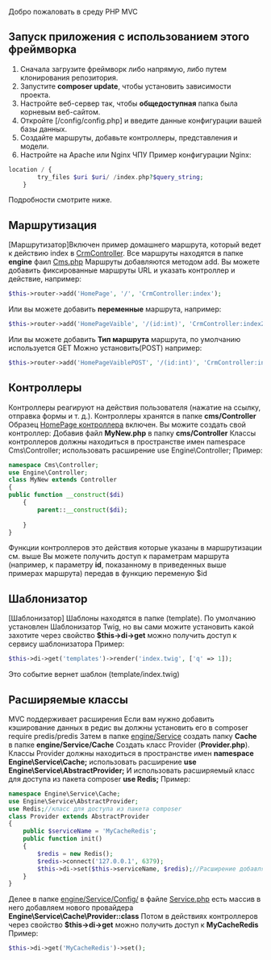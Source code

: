 Добро пожаловать в среду PHP MVC


## Запуск приложения с использованием этого фреймворка

1. Сначала загрузите фреймворк либо напрямую, либо путем клонирования репозитория.
2. Запустите **composer update**, чтобы установить зависимости проекта.
3. Настройте веб-сервер так, чтобы **общедоступная** папка была корневым веб-сайтом.
4. Откройте [/config/config.php] и введите данные конфигурации вашей базы данных.
5. Создайте маршруты, добавьте контроллеры, представления и модели.
6. Настройте на Apache или Nginx ЧПУ 
Пример конфигурации Nginx:
```php
location / {
        try_files $uri $uri/ /index.php?$query_string;
    }
```
Подробности смотрите ниже.

## Маршрутизация

[Маршрутизатор]Включен пример домашнего маршрута, который ведет к действию index в [CrmController](cms\Controller\CrmController.php).
Все маршруты находятся в папке **engine** фаил [Cms.php](\engine\Cms.php)
Маршруты добавляются методом add. Вы можете добавить фиксированные маршруты URL и указать контроллер и действие, например:
```php
$this->router->add('HomePage', '/', 'CrmController:index');
```
Или вы можете добавить **переменные** маршрута, например:
```php
$this->router->add('HomePageVaible', '/(id:int)', 'CrmController:index2');
```
Или вы можете добавить **Тип маршрута**  маршрута, по умолчанию используется GET Можно установить(POST) например:
```php
$this->router->add('HomePageVaiblePOST', '/(id:int)', 'CrmController:index3','POST');
```
## Контроллеры

Контроллеры реагируют на действия пользователя (нажатие на ссылку, отправка формы и т. д.). 
Контроллеры хранятся в папке **cms/Controller** 
Образец [HomePage контроллера](\cms\Controller\CrmController.php) включен.
Вы можите создать свой контроллер:
Добавив файл **MyNew.php** в папку **cms/Controller** 
Классы контроллеров должны находиться в пространстве имен namespace Cms\Controller; использовать расширение use Engine\Controller;
Пример:
```php
namespace Cms\Controller;
use Engine\Controller;
class MyNew extends Controller
{
public function __construct($di)
    {
        parent::__construct($di);
    
    }
}
```
Функции контроллеров это действия которые указаны в маршрутизации см. выше
Вы можете получить доступ к параметрам маршрута (например, к параметру **id**, показанному в приведенных выше примерах маршрута) 
передав в функцию  переменую $id 

## Шаблонизатор
[Шаблонизатор] Шаблоны находятся в папке (template). По умолчанию установлен Шаблонизатор Twig, но вы сами можите установить какoй захотите
через свойство **$this->di->get** можно получить доступ к сервису шаблонизатора 
Пример:
```php
$this->di->get('templates')->render('index.twig', ['q' => 1]);
```
Это событие вернет шаблон (template/index.twig)

## Расширяемые классы 
MVC поддерживает расширения
Если вам нужно добавить кэширование данных в редис
вы должны установить его в composer require predis/predis
Затем в папке [engine/Service](\engine\Service) создать папку **Cache** в папке **engine/Service/Cache** Создать класс Provider (**Provider.php**). 
Классы Provider должны находиться в пространстве имен **namespace Engine\Service\Cache;**
использовать расширение **use Engine\Service\AbstractProvider;** 
И использовать расширяемый класс для доступа из пакета composer **use Redis;**
Пример:
```php
namespace Engine\Service\Cache;
use Engine\Service\AbstractProvider;
use Redis;//класс для доступа из пакета composer
class Provider extends AbstractProvider
{
    public $serviceName = 'MyСacheRedis';
    public function init()
    {
        $redis = new Redis();
        $redis->connect('127.0.0.1', 6379);
        $this->di->set($this->serviceName, $redis);//Расширение добавляются методом set.В глобальную переменную
    }
}
```
 Делее в папке [engine/Service/Config/](\engine\Service\Config)  в файле [Service.php](\engine\Service\Config\Service.php) есть массив в него добавляем нового провайдера **Engine\Service\Cache\Provider::class**
 Потом в действиях контроллеров через свойство **$this->di->get** можно получить доступ к **MyСacheRedis**
 Пример:
 ```php
 $this->di->get('MyСacheRedis')->set();
 ```
